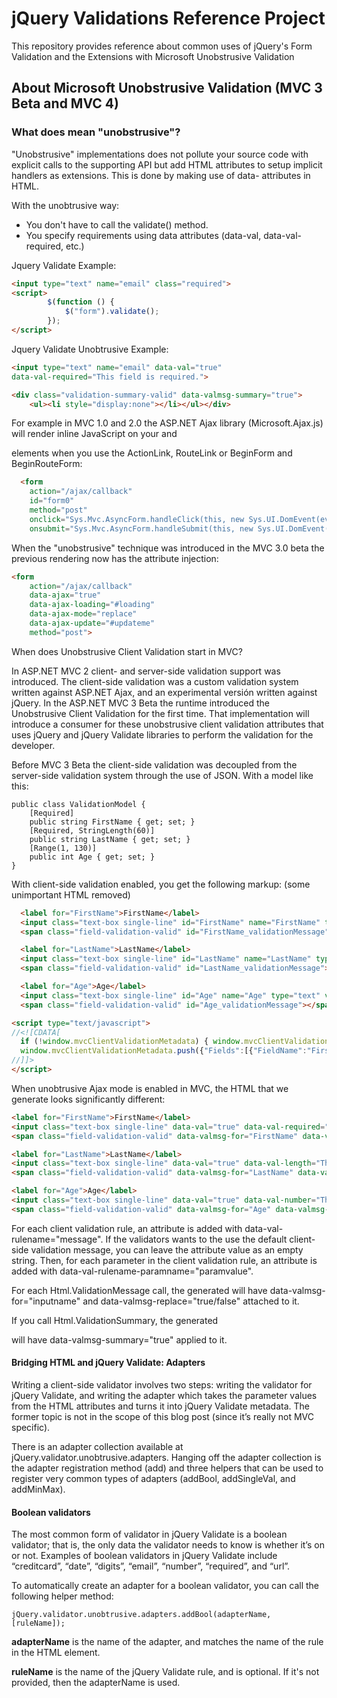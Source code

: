 # jQuery Validations Reference Project

This repository provides reference about common uses of jQuery's Form Validation and the Extensions with Microsoft Unobstrusive Validation

## About Microsoft Unobstrusive Validation (MVC 3 Beta and MVC 4)

### What does mean "unobstrusive"?

"Unobstrusive" implementations does not pollute your source code with explicit calls to the supporting API but add HTML attributes to setup implicit handlers as extensions. This is done by making use of data- attributes in HTML.

With the unobtrusive way:
- You don't have to call the validate() method.
- You specify requirements using data attributes (data-val, data-val-required, etc.)

Jquery Validate Example:

```Html
<input type="text" name="email" class="required">
<script>
        $(function () {
            $("form").validate();
        });
</script>
```

Jquery Validate Unobtrusive Example:

```Html
<input type="text" name="email" data-val="true"
data-val-required="This field is required.">  

<div class="validation-summary-valid" data-valmsg-summary="true">
    <ul><li style="display:none"></li></ul></div>
```

For example in MVC 1.0 and 2.0 the ASP.NET Ajax library (Microsoft.Ajax.js) will render inline JavaScript on your <a> and <form> elements when you use the ActionLink, RouteLink or BeginForm and BeginRouteForm:
  
```Html
  <form
    action="/ajax/callback"
    id="form0"
    method="post"
    onclick="Sys.Mvc.AsyncForm.handleClick(this, new Sys.UI.DomEvent(event));"
    onsubmit="Sys.Mvc.AsyncForm.handleSubmit(this, new Sys.UI.DomEvent(event), { insertionMode: Sys.Mvc.InsertionMode.replace, loadingElementId: 'loading', updateTargetId: 'updateme' });">
```

When the "unobstrusive" technique was introduced in the MVC 3.0 beta the previous rendering now has the attribute injection:

```Html
<form
    action="/ajax/callback"
    data-ajax="true"
    data-ajax-loading="#loading"
    data-ajax-mode="replace"
    data-ajax-update="#updateme"
    method="post">
```

When does Unobstrusive Client Validation start in MVC?

In ASP.NET MVC 2 client- and server-side validation support was introduced. The client-side validation was a custom validation system written against ASP.NET Ajax, and an experimental versión written against jQuery. In the ASP.NET MVC 3 Beta the runtime introduced the Unobstrusive Client Validation for the first time. That implementation will introduce a consumer for these unobstrusive client validation attributes that uses jQuery and jQuery Validate libraries to perform the validation for the developer.

Before MVC 3 Beta the client-side validation was decoupled from the server-side validation system through the use of JSON. With a model like this:

```CSharp
public class ValidationModel {
    [Required]
    public string FirstName { get; set; }
    [Required, StringLength(60)]
    public string LastName { get; set; }
    [Range(1, 130)]
    public int Age { get; set; }
}
```

With client-side validation enabled, you get the following markup: (some unimportant HTML removed)

```Html
  <label for="FirstName">FirstName</label>
  <input class="text-box single-line" id="FirstName" name="FirstName" type="text" value="" />
  <span class="field-validation-valid" id="FirstName_validationMessage"></span>

  <label for="LastName">LastName</label>
  <input class="text-box single-line" id="LastName" name="LastName" type="text" value="" />
  <span class="field-validation-valid" id="LastName_validationMessage"></span>

  <label for="Age">Age</label>
  <input class="text-box single-line" id="Age" name="Age" type="text" value="" />
  <span class="field-validation-valid" id="Age_validationMessage"></span>

<script type="text/javascript">
//<![CDATA[
  if (!window.mvcClientValidationMetadata) { window.mvcClientValidationMetadata = []; }
  window.mvcClientValidationMetadata.push({"Fields":[{"FieldName":"FirstName","ReplaceValidationMessageContents":true,"ValidationMessageId":"FirstName_validationMessage","ValidationRules":[{"ErrorMessage":"The FirstName field is required.","ValidationParameters":{},"ValidationType":"required"}]},{"FieldName":"LastName","ReplaceValidationMessageContents":true,"ValidationMessageId":"LastName_validationMessage","ValidationRules":[{"ErrorMessage":"The LastName field is required.","ValidationParameters":{},"ValidationType":"required"},{"ErrorMessage":"The field LastName must be a string with a maximum length of 60.","ValidationParameters":{"max":60},"ValidationType":"length"}]},{"FieldName":"Age","ReplaceValidationMessageContents":true,"ValidationMessageId":"Age_validationMessage","ValidationRules":[{"ErrorMessage":"The field Age must be between 1 and 130.","ValidationParameters":{"min":1,"max":130},"ValidationType":"range"},{"ErrorMessage":"The Age field is required.","ValidationParameters":{},"ValidationType":"required"},{"ErrorMessage":"The field Age must be a number.","ValidationParameters":{},"ValidationType":"number"}]}],"FormId":"form0","ReplaceValidationSummary":true,"ValidationSummaryId":"validationSummary"});
//]]>
</script>
```
When unobtrusive Ajax mode is enabled in MVC, the HTML that we generate looks significantly different:

```Html
<label for="FirstName">FirstName</label>
<input class="text-box single-line" data-val="true" data-val-required="The FirstName field is required." id="FirstName" name="FirstName" type="text" value="" />
<span class="field-validation-valid" data-valmsg-for="FirstName" data-valmsg-replace="true"></span>

<label for="LastName">LastName</label>
<input class="text-box single-line" data-val="true" data-val-length="The field LastName must be a string with a maximum length of 60." data-val-length-max="60" data-val-required="The LastName field is required." id="LastName" name="LastName" type="text" value="" />
<span class="field-validation-valid" data-valmsg-for="LastName" data-valmsg-replace="true"></span>

<label for="Age">Age</label>
<input class="text-box single-line" data-val="true" data-val-number="The field Age must be a number." data-val-range="The field Age must be between 1 and 130." data-val-range-max="130" data-val-range-min="1" data-val-required="The Age field is required." id="Age" name="Age" type="text" value="" />
<span class="field-validation-valid" data-valmsg-for="Age" data-valmsg-replace="true"></span>
```

For each client validation rule, an attribute is added with data-val-rulename="message". If the validators wants to the use the default client-side validation message, you can leave the attribute value as an empty string. Then, for each parameter in the client validation rule, an attribute is added with data-val-rulename-paramname="paramvalue".

For each Html.ValidationMessage call, the generated <span> will have data-valmsg-for="inputname" and data-valmsg-replace="true/false" attached to it.

If you call Html.ValidationSummary, the generated <div> will have data-valmsg-summary="true" applied to it.

#### Bridging HTML and jQuery Validate: Adapters

Writing a client-side validator involves two steps: writing the validator for jQuery Validate, and writing the adapter which takes the parameter values from the HTML attributes and turns it into jQuery Validate metadata. The former topic is not in the scope of this blog post (since it’s really not MVC specific).

There is an adapter collection available at jQuery.validator.unobtrusive.adapters. Hanging off the adapter collection is the adapter registration method (add) and three helpers that can be used to register very common types of adapters (addBool, addSingleVal, and addMinMax).

#### Boolean validators

The most common form of validator in jQuery Validate is a boolean validator; that is, the only data the validator needs to know is whether it’s on or not. Examples of boolean validators in jQuery Validate include “creditcard”, “date”, “digits”, “email”, “number”, “required”, and “url”.

To automatically create an adapter for a boolean validator, you can call the following helper method:
 
```ECMAScript
jQuery.validator.unobtrusive.adapters.addBool(adapterName, [ruleName]);
```

**adapterName** is the name of the adapter, and matches the name of the rule in the HTML element.

**ruleName** is the name of the jQuery Validate rule, and is optional. If it's not provided, then the adapterName is used.
